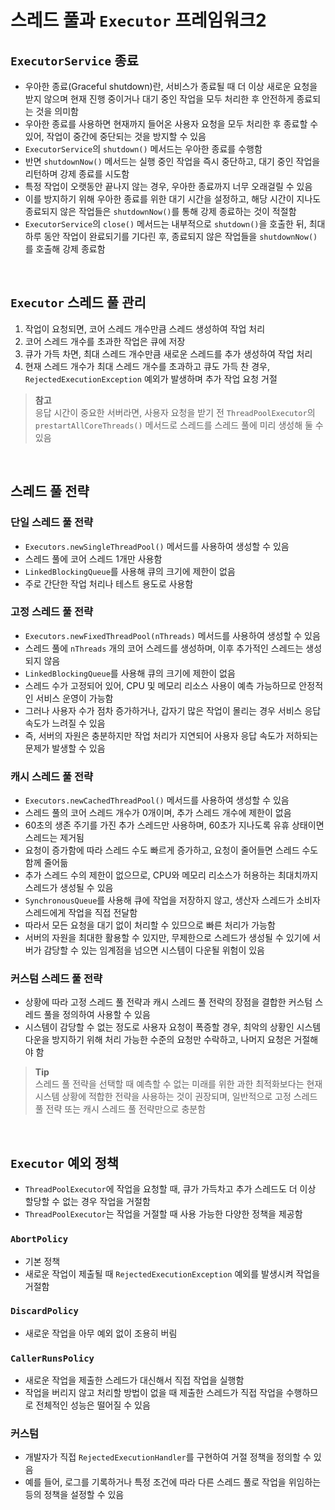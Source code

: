 # 스레드 풀과 `Executor` 프레임워크2

## `ExecutorService` 종료
- 우아한 종료(Graceful shutdown)란, 서비스가 종료될 때 더 이상 새로운 요청을 받지 않으며 현재 진행 중이거나 대기 중인 작업을 모두 처리한 후 안전하게 종료되는 것을 의미함
- 우아한 종료를 사용하면 현재까지 들어온 사용자 요청을 모두 처리한 후 종료할 수 있어, 작업이 중간에 중단되는 것을 방지할 수 있음
- `ExecutorService`의 `shutdown()` 메서드는 우아한 종료를 수행함
- 반면 `shutdownNow()` 메서드는 실행 중인 작업을 즉시 중단하고, 대기 중인 작업을 리턴하며 강제 종료를 시도함
- 특정 작업이 오랫동안 끝나지 않는 경우, 우아한 종료까지 너무 오래걸릴 수 있음
- 이를 방지하기 위해 우아한 종료를 위한 대기 시간을 설정하고, 해당 시간이 지나도 종료되지 않은 작업들은 `shutdownNow()`를 통해 강제 종료하는 것이 적절함
- `ExecutorService`의 `close()` 메서드는 내부적으로 `shutdown()`을 호출한 뒤, 최대 하루 동안 작업이 완료되기를 기다린 후, 종료되지 않은 작업들을 `shutdownNow()`를 호출해 강제 종료함

<br>

## `Executor` 스레드 풀 관리
1. 작업이 요청되면, 코어 스레드 개수만큼 스레드 생성하여 작업 처리
2. 코어 스레드 개수를 초과한 작업은 큐에 저장
3. 큐가 가득 차면, 최대 스레드 개수만큼 새로운 스레드를 추가 생성하여 작업 처리
4. 현재 스레드 개수가 최대 스레드 개수를 초과하고 큐도 가득 찬 경우, `RejectedExecutionException` 예외가 발생하며 추가 작업 요청 거절

> **참고**  
> 응답 시간이 중요한 서버라면, 사용자 요청을 받기 전 `ThreadPoolExecutor`의 `prestartAllCoreThreads()` 메서드로 스레드를 스레드 풀에 미리 생성해 둘 수 있음

<br>

## 스레드 풀 전략

### 단일 스레드 풀 전략
- `Executors.newSingleThreadPool()` 메서드를 사용하여 생성할 수 있음
- 스레드 풀에 코어 스레드 1개만 사용함
- `LinkedBlockingQueue`를 사용해 큐의 크기에 제한이 없음
- 주로 간단한 작업 처리나 테스트 용도로 사용함

### 고정 스레드 풀 전략
- `Executors.newFixedThreadPool(nThreads)` 메서드를 사용하여 생성할 수 있음
- 스레드 풀에 `nThreads` 개의 코어 스레드를 생성하며, 이후 추가적인 스레드는 생성되지 않음
- `LinkedBlockingQueue`를 사용해 큐의 크기에 제한이 없음
- 스레드 수가 고정되어 있어, CPU 및 메모리 리소스 사용이 예측 가능하므로 안정적인 서비스 운영이 가능함
- 그러나 사용자 수가 점차 증가하거나, 갑자기 많은 작업이 몰리는 경우 서비스 응답 속도가 느려질 수 있음
- 즉, 서버의 자원은 충분하지만 작업 처리가 지연되어 사용자 응답 속도가 저하되는 문제가 발생할 수 있음

### 캐시 스레드 풀 전략
- `Executors.newCachedThreadPool()` 메서드를 사용하여 생성할 수 있음
- 스레드 풀의 코어 스레드 개수가 0개이며, 추가 스레드 개수에 제한이 없음
- 60초의 생존 주기를 가진 추가 스레드만 사용하며, 60초가 지나도록 유휴 상태이면 스레드는 제거됨
- 요청이 증가함에 따라 스레드 수도 빠르게 증가하고, 요청이 줄어들면 스레드 수도 함께 줄어듦
- 추가 스레드 수의 제한이 없으므로, CPU와 메모리 리소스가 허용하는 최대치까지 스레드가 생성될 수 있음
- `SynchronousQueue`를 사용해 큐에 작업을 저장하지 않고, 생산자 스레드가 소비자 스레드에게 작업을 직접 전달함
- 따라서 모든 요청을 대기 없이 처리할 수 있므으로 빠른 처리가 가능함
- 서버의 자원을 최대한 활용할 수 있지만, 무제한으로 스레드가 생성될 수 있기에 서버가 감당할 수 있는 임계점을 넘으면 시스템이 다운될 위험이 있음

### 커스텀 스레드 풀 전략 
- 상황에 따라 고정 스레드 풀 전략과 캐시 스레드 풀 전략의 장점을 결합한 커스텀 스레드 풀을 정의하여 사용할 수 있음
- 시스템이 감당할 수 없는 정도로 사용자 요청이 폭증할 경우, 최악의 상황인 시스템 다운을 방지하기 위해 처리 가능한 수준의 요청만 수락하고, 나머지 요청은 거절해야 함

> **Tip**  
> 스레드 풀 전략을 선택할 때 예측할 수 없는 미래를 위한 과한 최적화보다는 현재 시스템 상황에 적합한 전략을 사용하는 것이 권장되며, 일반적으로 고정 스레드 풀 전략 또는 캐시 스레드 풀 전략만으로 충분함

<br>

## `Executor` 예외 정책
- `ThreadPoolExecutor`에 작업을 요청할 때, 큐가 가득차고 추가 스레드도 더 이상 할당할 수 없는 경우 작업을 거절함
- `ThreadPoolExecutor`는 작업을 거절할 때 사용 가능한 다양한 정책을 제공함

### `AbortPolicy`
- 기본 정책
- 새로운 작업이 제출될 때 `RejectedExecutionException` 예외를 발생시켜 작업을 거절함

### `DiscardPolicy`
- 새로운 작업을 아무 예외 없이 조용히 버림

### `CallerRunsPolicy`
- 새로운 작업을 제출한 스레드가 대신해서 직접 작업을 실행함
- 작업을 버리지 않고 처리할 방법이 없을 때 제출한 스레드가 직접 작업을 수행하므로 전체적인 성능은 떨어질 수 있음

### 커스텀
- 개발자가 직접 `RejectedExecutionHandler`를 구현하여 거절 정책을 정의할 수 있음
- 예를 들어, 로그를 기록하거나 특정 조건에 따라 다른 스레드 풀로 작업을 위임하는 등의 정책을 설정할 수 있음